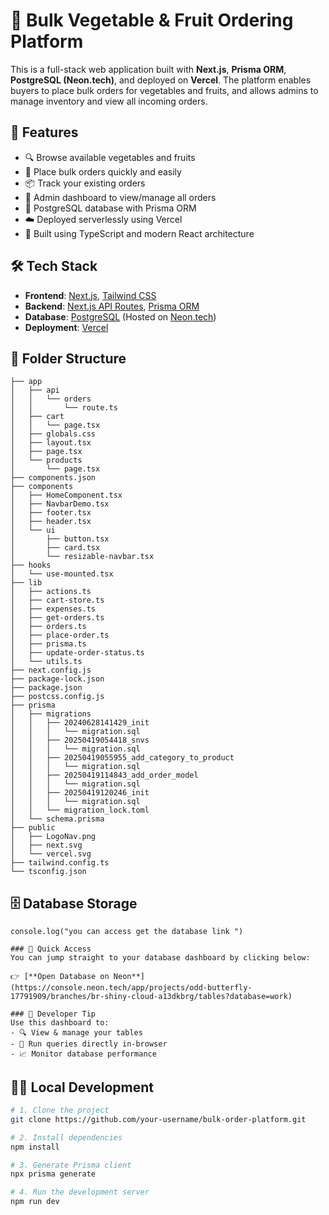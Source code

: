 # 🥦 Bulk Vegetable & Fruit Ordering Platform

This is a full-stack web application built with **Next.js**, **Prisma ORM**, **PostgreSQL (Neon.tech)**, and deployed on **Vercel**. The platform enables buyers to place bulk orders for vegetables and fruits, and allows admins to manage inventory and view all incoming orders.

## 🚀 Features

- 🔍 Browse available vegetables and fruits
- 🛒 Place bulk orders quickly and easily
- 📦 Track your existing orders
- 🔐 Admin dashboard to view/manage all orders
- 💾 PostgreSQL database with Prisma ORM
- ☁️ Deployed serverlessly using Vercel
- 🎯 Built using TypeScript and modern React architecture

## 🛠 Tech Stack

- **Frontend**: [Next.js](https://nextjs.org/), [Tailwind CSS](https://tailwindcss.com/)
- **Backend**: [Next.js API Routes](https://nextjs.org/docs/api-routes/introduction), [Prisma ORM](https://www.prisma.io/)
- **Database**: [PostgreSQL](https://www.postgresql.org/) (Hosted on [Neon.tech](https://neon.tech/))
- **Deployment**: [Vercel](https://vercel.com/)

## 📁 Folder Structure
```
├── app
│   ├── api
│   │   └── orders
│   │       └── route.ts
│   ├── cart
│   │   └── page.tsx
│   ├── globals.css
│   ├── layout.tsx
│   ├── page.tsx
│   └── products
│       └── page.tsx
├── components.json
├── components
│   ├── HomeComponent.tsx
│   ├── NavbarDemo.tsx
│   ├── footer.tsx
│   ├── header.tsx
│   └── ui
│       ├── button.tsx
│       ├── card.tsx
│       └── resizable-navbar.tsx
├── hooks
│   └── use-mounted.tsx
├── lib
│   ├── actions.ts
│   ├── cart-store.ts
│   ├── expenses.ts
│   ├── get-orders.ts
│   ├── orders.ts
│   ├── place-order.ts
│   ├── prisma.ts
│   ├── update-order-status.ts
│   └── utils.ts
├── next.config.js
├── package-lock.json
├── package.json
├── postcss.config.js
├── prisma
│   ├── migrations
│   │   ├── 20240628141429_init
│   │   │   └── migration.sql
│   │   ├── 20250419054418_snvs
│   │   │   └── migration.sql
│   │   ├── 20250419055955_add_category_to_product
│   │   │   └── migration.sql
│   │   ├── 20250419114843_add_order_model
│   │   │   └── migration.sql
│   │   ├── 20250419120246_init
│   │   │   └── migration.sql
│   │   └── migration_lock.toml
│   └── schema.prisma
├── public
│   ├── LogoNav.png
│   ├── next.svg
│   └── vercel.svg
├── tailwind.config.ts
└── tsconfig.json
```




## 🗄️ Database Storage
 ```
console.log("you can access get the database link ")

### 🔗 Quick Access  
You can jump straight to your database dashboard by clicking below:

👉 [**Open Database on Neon**](https://console.neon.tech/app/projects/odd-butterfly-17791909/branches/br-shiny-cloud-a13dkbrg/tables?database=work)

### 🧠 Developer Tip  
Use this dashboard to:
- 🔍 View & manage your tables  
- 🧪 Run queries directly in-browser  
- 📈 Monitor database performance  
```


## 🧑‍💻 Local Development

```bash
# 1. Clone the project
git clone https://github.com/your-username/bulk-order-platform.git

# 2. Install dependencies
npm install

# 3. Generate Prisma client
npx prisma generate

# 4. Run the development server
npm run dev
